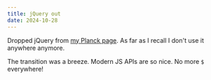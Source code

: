 ```yaml
---
title: jQuery out
date: 2024-10-28
---
```


Dropped jQuery from [my Planck page](https://pcarrier.com/planck). As far as I recall I don't use it anywhere anymore.

The transition was a breeze. Modern JS APIs are so nice. No more `$` everywhere!
